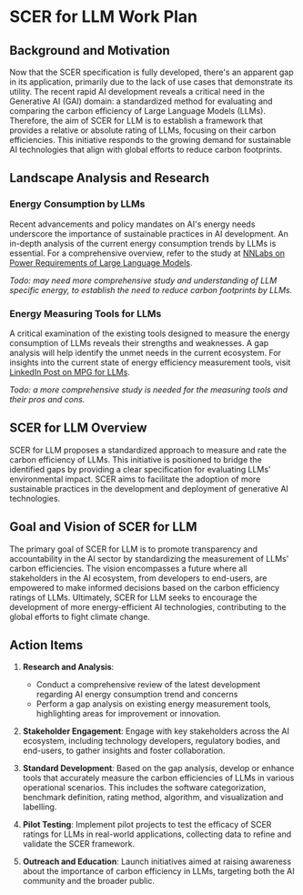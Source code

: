 # SCER for LLM Work Plan

## Background and Motivation

Now that the SCER specification is fully developed, there's an apparent gap in its application, primarily due to the lack of use cases that demonstrate its utility. The recent rapid AI development reveals a critical need in the Generative AI (GAI) domain: a standardized method for evaluating and comparing the carbon efficiency of Large Language Models (LLMs). Therefore, the aim of SCER for LLM is to establish a framework that provides a relative or absolute rating of LLMs, focusing on their carbon efficiencies. This initiative responds to the growing demand for sustainable AI technologies that align with global efforts to reduce carbon footprints.

## Landscape Analysis and Research

### Energy Consumption by LLMs

Recent advancements and policy mandates on AI's energy needs underscore the importance of sustainable practices in AI development. An in-depth analysis of the current energy consumption trends by LLMs is essential. For a comprehensive overview, refer to the study at [NNLabs on Power Requirements of Large Language Models](https://www.nnlabs.org/power-requirements-of-large-language-models/).

*Todo: may need more comprehensive study and understanding of LLM specific energy, to establish the need to reduce carbon footprints by LLMs.*

### Energy Measuring Tools for LLMs

A critical examination of the existing tools designed to measure the energy consumption of LLMs reveals their strengths and weaknesses. A gap analysis will help identify the unmet needs in the current ecosystem. For insights into the current state of energy efficiency measurement tools, visit [LinkedIn Post on MPG for LLMs](https://www.linkedin.com/pulse/mpg-llms-exploring-energy-efficiency-generative-ai-gamazaychikov/). 

*Todo: a more comprehensive study is needed for the measuring tools and their pros and cons.*

## SCER for LLM Overview

SCER for LLM proposes a standardized approach to measure and rate the carbon efficiency of LLMs. This initiative is positioned to bridge the identified gaps by providing a clear specification for evaluating LLMs' environmental impact. SCER aims to facilitate the adoption of more sustainable practices in the development and deployment of generative AI technologies.

## Goal and Vision of SCER for LLM

The primary goal of SCER for LLM is to promote transparency and accountability in the AI sector by standardizing the measurement of LLMs' carbon efficiencies. The vision encompasses a future where all stakeholders in the AI ecosystem, from developers to end-users, are empowered to make informed decisions based on the carbon efficiency ratings of LLMs. Ultimately, SCER for LLM seeks to encourage the development of more energy-efficient AI technologies, contributing to the global efforts to fight climate change.


## Action Items


1. **Research and Analysis**:
   - Conduct a comprehensive review of the latest development regarding AI energy consumption trend and concerns
   - Perform a gap analysis on existing energy measurement tools, highlighting areas for improvement or innovation.

3. **Stakeholder Engagement**: Engage with key stakeholders across the AI ecosystem, including technology developers, regulatory bodies, and end-users, to gather insights and foster collaboration.

4. **Standard Development**: Based on the gap analysis, develop or enhance tools that accurately measure the carbon efficiencies  of LLMs in various operational scenarios. This includes the software categorization, benchmark definition, rating method, algorithm, and visualization and labelling.

5. **Pilot Testing**: Implement pilot projects to test the efficacy of SCER ratings for LLMs in real-world applications, collecting data to refine and validate the SCER framework.

6. **Outreach and Education**: Launch initiatives aimed at raising awareness about the importance of carbon efficiency in LLMs, targeting both the AI community and the broader public.
